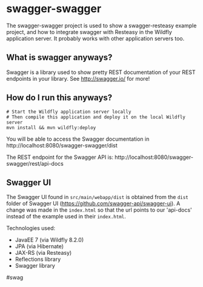 swagger-swagger
===============

The swagger-swagger project is used to show a swagger-resteasy example project,
and how to integrate swagger with Resteasy in the Wildfly application server. It
probably works with other application servers too.

## What is swagger anyways?

Swagger is a library used to show pretty REST documentation of your REST
endpoints in your library. See http://swagger.io/ for more!

## How do I run this anyways?

```
# Start the Wildfly application server locally
# Then compile this application and deploy it on the local Wildfly server
mvn install && mvn wildfly:deploy
```

You will be able to access the Swagger documentation in
http://localhost:8080/swagger-swagger/dist

The REST endpoint for the Swagger API is:
http://localhost:8080/swagger-swagger/rest/api-docs


## Swagger UI

The Swagger UI found in `src/main/webapp/dist` is obtained from the `dist`
folder of Swagger UI (https://github.com/swagger-api/swagger-ui). A change was
made in the `index.html` so that the url points to our 'api-docs' instead of the
example used in their `index.html`.


Technologies used:

- JavaEE 7 (via Wildfly 8.2.0)
- JPA (via Hibernate)
- JAX-RS (via Resteasy)
- Reflections library
- Swagger library

\#swag
